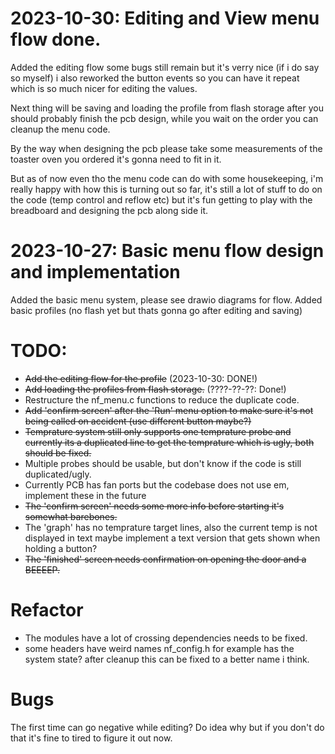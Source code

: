 # 2023-10-30: Editing and View menu flow done.
Added the editing flow some bugs still remain but it's verry nice (if i do say so myself)
i also reworked the button events so you can have it repeat which is so much nicer for editing the values.

Next thing will be saving and loading the profile from flash storage
after you should probably finish the pcb design, while you wait on the order you can cleanup the menu code.

By the way when designing the pcb please take some measurements of the toaster oven you ordered
it's gonna need to fit in it. 

But as of now even tho the menu code can do with some housekeeping, i'm really happy with how
this is turning out so far, it's still a lot of stuff to do on the code (temp control and reflow etc)
but it's fun getting to play with the breadboard and designing the pcb along side it.

# 2023-10-27: Basic menu flow design and implementation
Added the basic menu system, please see drawio diagrams for flow.
Added basic profiles (no flash yet but thats gonna go after editing and saving)

# TODO:
* ~~Add the editing flow for the profile~~ (2023-10-30: DONE!)
* ~~Add loading the profiles from flash storage.~~ (????-??-??: Done!)
* Restructure the nf_menu.c functions to reduce the duplicate code.
* ~~Add 'confirm screen' after the 'Run' menu option to make sure it's not being called on accident (use different button maybe?)~~
* ~~Temprature system still only supports one temprature probe and currently its a duplicated line to get the temprature which is ugly, both should be fixed.~~
* Multiple probes should be usable, but don't know if the code is still duplicated/ugly.
* Currently PCB has fan ports but the codebase does not use em, implement these in the future
* ~~The 'confirm screen' needs some more info before starting it's somewhat barebones.~~
* The 'graph' has no temprature target lines, also the current temp is not displayed in text maybe implement a text version that gets shown when holding a button?
* ~~The 'finished' screen needs confirmation on opening the door and a BEEEEP.~~


# Refactor  
* The modules have a lot of crossing dependencies needs to be fixed.
* some headers have weird names nf_config.h for example has the system state? after cleanup
this can be fixed to a better name i think.



# Bugs
The first time can go negative while editing? Do idea why but if you don't do that it's fine to tired to figure it out now.